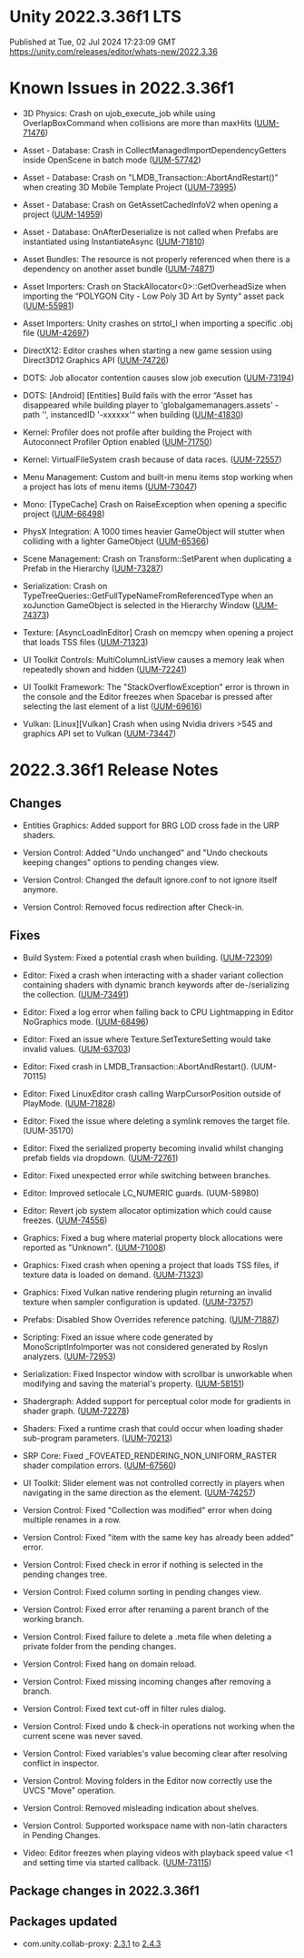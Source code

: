 # Unity 2022.3.36f1 LTS
Published at Tue, 02 Jul 2024 17:23:09 GMT  
https://unity.com/releases/editor/whats-new/2022.3.36

# Known Issues in 2022.3.36f1

- 3D Physics:  Crash on ujob_execute_job while using OverlapBoxCommand when collisions are more than maxHits
    ([UUM-71476](https://issuetracker.unity3d.com/issues/crash-on-ujob-execute-job-while-using-overlapboxcommand-when-collisions-are-more-than-maxhits))

- Asset - Database: Crash in CollectManagedImportDependencyGetters inside OpenScene in batch mode
    ([UUM-57742](https://issuetracker.unity3d.com/issues/crash-in-collectmanagedimportdependencygetters-inside-openscene-in-batch-mode))

- Asset - Database: Crash on "LMDB_Transaction::AbortAndRestart()" when creating 3D Mobile Template Project
    ([UUM-73995](https://issuetracker.unity3d.com/issues/crash-on-lmdb-transaction-abortandrestart-when-creating-3d-mobile-template-project))

- Asset - Database: Crash on GetAssetCachedInfoV2 when opening a project
    ([UUM-14959](https://issuetracker.unity3d.com/issues/crash-on-getassetcachedinfov2-when-opening-a-project))

- Asset - Database: OnAfterDeserialize is not called when Prefabs are instantiated using InstantiateAsync
    ([UUM-71810](https://issuetracker.unity3d.com/issues/onafterdeserialize-is-not-called-when-prefabs-are-instantiated-using-instantiateasync))

- Asset Bundles: The resource is not properly referenced when there is a dependency on another asset bundle
    ([UUM-74871](https://issuetracker.unity3d.com/issues/the-resource-is-not-properly-referenced-when-there-is-a-dependency-on-another-asset-bundle))

- Asset Importers: Crash on StackAllocator<0>::GetOverheadSize when importing the “POLYGON City - Low Poly 3D Art by Synty“ asset pack
    ([UUM-55981](https://issuetracker.unity3d.com/issues/crash-on-stackallocator-getoverheadsize-when-importing-the-polygon-city-low-poly-3d-art-by-synty-asset-pack))

- Asset Importers: Unity crashes on strtol_l when importing a specific .obj file
    ([UUM-42697](https://issuetracker.unity3d.com/issues/unity-crashes-on-strtol-l-when-importing-a-specific-obj-file))

- DirectX12: Editor crashes when starting a new game session using Direct3D12 Graphics API
    ([UUM-74726](https://issuetracker.unity3d.com/issues/editor-crashes-when-starting-a-new-game-session-using-direct3d12-graphics-api))

- DOTS: Job allocator contention causes slow job execution
    ([UUM-73194](https://issuetracker.unity3d.com/issues/job-allocator-contention-causes-slow-job-execution))

- DOTS: [Android] [Entities] Build fails with the error “Asset has disappeared while building player to 'globalgamemanagers.assets' - path '', instancedID '-xxxxxx'“ when building
    ([UUM-41830](https://issuetracker.unity3d.com/issues/android-entities-build-fails-with-the-error-asset-has-disappeared-while-building-player-to-globalgamemanagers-dot-assets-path-instancedid-xxxxxx-when-building))

- Kernel: Profiler does not profile after building the Project with Autoconnect Profiler Option enabled
    ([UUM-71750](https://issuetracker.unity3d.com/issues/profiler-does-not-profile-after-building-the-project-with-autoconnect-profiler-option-enabled))

- Kernel: VirtualFileSystem crash because of data races.
    ([UUM-72557](https://issuetracker.unity3d.com/issues/virtualfilesystem-crash-because-of-data-races))

- Menu Management: Custom and built-in menu items stop working when a project has lots of menu items
    ([UUM-73047](https://issuetracker.unity3d.com/issues/custom-and-built-in-menu-items-stop-working-when-a-project-has-lots-of-menu-items))

- Mono: [TypeCache] Crash on RaiseException when opening a specific project
    ([UUM-66498](https://issuetracker.unity3d.com/issues/crash-on-raiseexception-when-opening-a-specific-project))

- PhysX Integration: A 1000 times heavier GameObject will stutter when colliding with a lighter GameObject
    ([UUM-65366](https://issuetracker.unity3d.com/issues/a-1000-times-heavier-gameobject-will-stutter-when-colliding-with-a-lighter-gameobject))

- Scene Management: Crash on Transform::SetParent when duplicating a Prefab in the Hierarchy
    ([UUM-73287](https://issuetracker.unity3d.com/issues/crash-on-transform-setparent-when-duplicating-a-prefab-in-the-hierarchy))

- Serialization: Crash on TypeTreeQueries::GetFullTypeNameFromReferencedType when an xoJunction GameObject is selected in the Hierarchy Window
    ([UUM-74373](https://issuetracker.unity3d.com/issues/crash-on-typetreequeries-getfulltypenamefromreferencedtype-when-an-xojunction-gameobject-is-selected-in-the-hierarchy-window))

- Texture: [AsyncLoadInEditor] Crash on memcpy when opening a project that loads TSS files
    ([UUM-71323](https://issuetracker.unity3d.com/issues/crash-on-memcpy-when-opening-a-project-that-loads-tss-files))

- UI Toolkit Controls: MultiColumnListView causes a memory leak when repeatedly shown and hidden
    ([UUM-72241](https://issuetracker.unity3d.com/issues/multicolumnlistview-causes-a-memory-leak-when-repeatedly-shown-and-hidden))

- UI Toolkit Framework: The "StackOverflowException" error is thrown in the console and the Editor freezes when Spacebar is pressed after selecting the last element of a list
    ([UUM-69616](https://issuetracker.unity3d.com/issues/the-stackoverflowexception-error-is-thrown-in-the-console-and-the-editor-freezes-when-spacebar-is-pressed-after-selecting-the-last-element-of-a-list))

- Vulkan: [Linux][Vulkan] Crash when using Nvidia drivers >545 and graphics API set to Vulkan
    ([UUM-73447](https://issuetracker.unity3d.com/issues/linux-vulkan-crash-when-using-nvidia-drivers-545-and-graphics-api-set-to-vulkan))



# 2022.3.36f1 Release Notes

## Changes

- Entities Graphics: Added support for BRG LOD cross fade in the URP shaders.

- Version Control: Added "Undo unchanged" and "Undo checkouts keeping changes" options to pending changes view.

- Version Control: Changed the default ignore.conf to not ignore itself anymore.

- Version Control: Removed focus redirection after Check-in.



## Fixes

- Build System: Fixed a potential crash when building.
    ([UUM-72309](https://issuetracker.unity3d.com/issues/crash-on-mono-array-length-when-building-a-project))

- Editor: Fixed a crash when interacting with a shader variant collection containing shaders with dynamic branch keywords after de-/serializing the collection.
    ([UUM-73491](https://issuetracker.unity3d.com/issues/crash-on-free-alloc-internal-when-clearing-shader-variants-in-certain-projects))

- Editor: Fixed a log error when falling back to CPU Lightmapping in Editor NoGraphics mode.
    ([UUM-68496](https://issuetracker.unity3d.com/issues/builds-in-strict-mode-fail-when-lightmapper-falls-back-to-cpu))

- Editor: Fixed an issue where Texture.SetTextureSetting would take invalid values.
    ([UUM-63703](https://issuetracker.unity3d.com/issues/sprite-is-not-generated-when-its-texture-settings-are-changed-via-textureimportersettings))

- Editor: Fixed crash in LMDB_Transaction::AbortAndRestart\(\).
    (UUM-70115)

- Editor: Fixed LinuxEditor crash calling WarpCursorPosition outside of PlayMode.
    ([UUM-71828](https://issuetracker.unity3d.com/issues/linux-crash-on-newinput-mousecallbacks-ioctl-when-warpcursorposition-function-is-called))

- Editor: Fixed the issue where deleting a symlink removes the target file.
    (UUM-35170)

- Editor: Fixed the serialized property becoming invalid whilst changing prefab fields via dropdown.
    ([UUM-72761](https://issuetracker.unity3d.com/issues/nulleferenceexception-serializedobject-of-serializedproperty-has-been-disposed-dot-is-thrown-when-changing-layermask-in-the-inspector))

- Editor: Fixed unexpected error while switching between branches.

- Editor: Improved setlocale LC_NUMERIC guards.
    (UUM-58980)

- Editor: Revert job system allocator optimization which could cause freezes.
    ([UUM-74556](https://issuetracker.unity3d.com/issues/quest-apps-lose-head-and-controller-tracking))

- Graphics: Fixed a bug where material property block allocations were reported as "Unknown".
    ([UUM-71008](https://issuetracker.unity3d.com/issues/materialpropertyblocks-allocated-memory-is-displayed-under-unknown-when-observed-through-the-memory-profiler))

- Graphics: Fixed crash when opening a project that loads TSS files, if texture data is loaded on demand.
    ([UUM-71323](https://issuetracker.unity3d.com/issues/crash-on-memcpy-when-opening-a-project-that-loads-tss-files))

- Graphics: Fixed Vulkan native rendering plugin returning an invalid texture when sampler configuration is updated.
    ([UUM-73757](https://issuetracker.unity3d.com/issues/nativeplugin-vulkan-image-gets-deleted-while-in-use-and-accesstexture-returns-an-invalid-texture-causing-a-crash-or-corruption-when-qualitysettings-dot-anisotropicfiltering-is-called))

- Prefabs: Disabled Show Overrides reference patching.
    ([UUM-71887](https://issuetracker.unity3d.com/issues/the-serialized-array-of-serializereference-objects-is-missing-entry-for-refid-2-error-is-thrown-when-saving-a-prefab-with-serializereference-overrides-and-showoverrides-is-enabled))

- Scripting: Fixed an issue where code generated by MonoScriptInfoImporter was not considered generated by Roslyn analyzers.
    ([UUM-72953](https://issuetracker.unity3d.com/issues/failure-to-skip-analysis-of-code-generated-by-monoscriptinfogenerator-when-the-roslyn-analyzer-that-inherits-from-diagnosticanalyzer-is-used))

- Serialization: Fixed Inspector window with scrollbar is unworkable when modifying and saving the material's property.
    ([UUM-58151](https://issuetracker.unity3d.com/issues/inspector-with-the-scrollbar-is-unusable-when-material-properties-are-edited-and-the-scene-is-saved))

- Shadergraph: Added support for perceptual color mode for gradients in shader graph.
    ([UUM-72278](https://issuetracker.unity3d.com/issues/the-gradient-shader-is-inverted-when-using-the-perceptual-blend-mode))

- Shaders: Fixed a runtime crash that could occur when loading shader sub-program parameters.
    ([UUM-70213](https://issuetracker.unity3d.com/issues/linux-player-crash-on-shader-srpbatcherinfosetup-when-opening-player-build))

- SRP Core: Fixed _FOVEATED_RENDERING_NON_UNIFORM_RASTER shader compilation errors.
    ([UUM-67560](https://issuetracker.unity3d.com/issues/undeclared-identifier-foveated-rendering-non-uniform-raster-error-is-thrown-when-the-foveatedrenderingkeywords-dot-hlsl-file-is-not-included-in-a-custom-shader-and-the-rendering-path-is-set-to-forward-plus))

- UI Toolkit: Slider element was not controlled correctly in players when navigating in the same direction as the element.
    ([UUM-74257](https://issuetracker.unity3d.com/issues/ui-toolkit-slider-element-is-not-controlled-correctly-when-using-a-gamepad-controller-1))

- Version Control: Fixed "Collection was modified" error when doing multiple renames in a row.

- Version Control: Fixed "item with the same key has already been added" error.

- Version Control: Fixed check in error if nothing is selected in the pending changes tree.

- Version Control: Fixed column sorting in pending changes view.

- Version Control: Fixed error after renaming a parent branch of the working branch.

- Version Control: Fixed failure to delete a .meta file when deleting a private folder from the pending changes.

- Version Control: Fixed hang on domain reload.

- Version Control: Fixed missing incoming changes after removing a branch.

- Version Control: Fixed text cut-off in filter rules dialog.

- Version Control: Fixed undo &amp; check-in operations not working when the current scene was never saved.

- Version Control: Fixed variables's value becoming clear after resolving conflict in inspector.

- Version Control: Moving folders in the Editor now correctly use the UVCS "Move" operation.

- Version Control: Removed misleading indication about shelves.

- Version Control: Supported workspace name with non-latin characters in Pending Changes.

- Video: Editor freezes when playing videos with playback speed value &lt;1 and setting time via started callback.
    ([UUM-73115](https://issuetracker.unity3d.com/issues/editor-freezes-when-playing-videos-from-url-with-playback-speed-value-1-and-setting-time-via-started-callback))




## Package changes in 2022.3.36f1

## Packages updated

- com.unity.collab-proxy: [2.3.1](https://docs.unity3d.com/Packages/com.unity.collab-proxy@2.3//changelog/CHANGELOG.html) to [2.4.3](https://docs.unity3d.com/Packages/com.unity.collab-proxy@2.4//changelog/CHANGELOG.html)